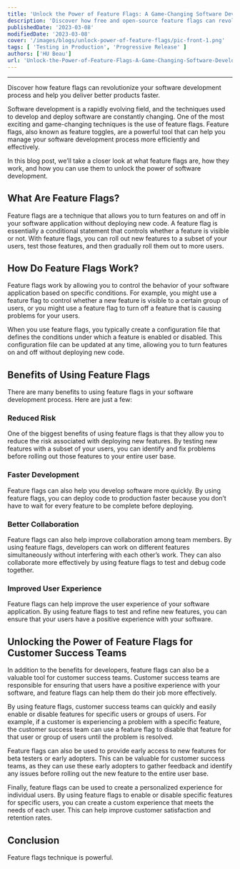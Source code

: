 ```yaml
---
title: 'Unlock the Power of Feature Flags: A Game-Changing Software Development Technique'
description: 'Discover how free and open-source feature flags can revolutionize your software development process and help you deliver better products faster.'
publishedDate: '2023-03-08'
modifiedDate: '2023-03-08'
cover: '/images/blogs/unlock-power-of-feature-flags/pic-front-1.png'
tags: [ 'Testing in Production', 'Progressive Release' ]
authors: ['HU Beau']
url: 'Unlock-the-Power-of-Feature-Flags-A-Game-Changing-Software-Development-Technique'
---
```


-----------------------

Discover how feature flags can revolutionize your software development process and help you deliver better products faster.

Software development is a rapidly evolving field, and the techniques used to develop and deploy software are constantly changing. One of the most exciting and game-changing techniques is the use of feature flags. Feature flags, also known as feature toggles, are a powerful tool that can help you manage your software development process more efficiently and effectively.

In this blog post, we’ll take a closer look at what feature flags are, how they work, and how you can use them to unlock the power of software development.

## What Are Feature Flags?

Feature flags are a technique that allows you to turn features on and off in your software application without deploying new code. A feature flag is essentially a conditional statement that controls whether a feature is visible or not. With feature flags, you can roll out new features to a subset of your users, test those features, and then gradually roll them out to more users.

## How Do Feature Flags Work?

Feature flags work by allowing you to control the behavior of your software application based on specific conditions. For example, you might use a feature flag to control whether a new feature is visible to a certain group of users, or you might use a feature flag to turn off a feature that is causing problems for your users.

When you use feature flags, you typically create a configuration file that defines the conditions under which a feature is enabled or disabled. This configuration file can be updated at any time, allowing you to turn features on and off without deploying new code.

## Benefits of Using Feature Flags

There are many benefits to using feature flags in your software development process. Here are just a few:

### Reduced Risk

One of the biggest benefits of using feature flags is that they allow you to reduce the risk associated with deploying new features. By testing new features with a subset of your users, you can identify and fix problems before rolling out those features to your entire user base.

### Faster Development

Feature flags can also help you develop software more quickly. By using feature flags, you can deploy code to production faster because you don’t have to wait for every feature to be complete before deploying.

### Better Collaboration

Feature flags can also help improve collaboration among team members. By using feature flags, developers can work on different features simultaneously without interfering with each other’s work. They can also collaborate more effectively by using feature flags to test and debug code together.

### Improved User Experience

Feature flags can help improve the user experience of your software application. By using feature flags to test and refine new features, you can ensure that your users have a positive experience with your software.

## Unlocking the Power of Feature Flags for Customer Success Teams

In addition to the benefits for developers, feature flags can also be a valuable tool for customer success teams. Customer success teams are responsible for ensuring that users have a positive experience with your software, and feature flags can help them do their job more effectively.

By using feature flags, customer success teams can quickly and easily enable or disable features for specific users or groups of users. For example, if a customer is experiencing a problem with a specific feature, the customer success team can use a feature flag to disable that feature for that user or group of users until the problem is resolved.

Feature flags can also be used to provide early access to new features for beta testers or early adopters. This can be valuable for customer success teams, as they can use these early adopters to gather feedback and identify any issues before rolling out the new feature to the entire user base.

Finally, feature flags can be used to create a personalized experience for individual users. By using feature flags to enable or disable specific features for specific users, you can create a custom experience that meets the needs of each user. This can help improve customer satisfaction and retention rates.


## Conclusion

Feature flags technique is powerful.